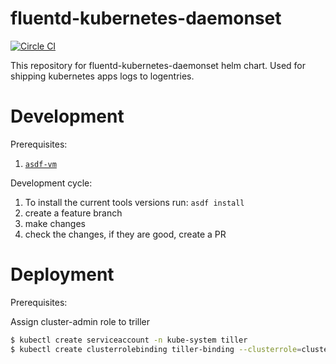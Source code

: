 # fluentd-kubernetes-daemonset
[![Circle CI](https://circleci.com/gh/augurysys/fluentd-kubernetes-daemonsetsvg?style=svg&circle-token=0d00d6c2e7b35ac108f7ffa87bdba2270da62d09)](https://circleci.com/gh/augurysys/fluentd-kubernetes-daemonset)

This repository for fluentd-kubernetes-daemonset helm chart.
Used for shipping kubernetes apps logs to logentries.

# Development

Prerequisites:

1. [`asdf-vm`](https://github.com/asdf-vm/asdf)

Development cycle:

1. To install the current tools versions run: `asdf install`
1. create a feature branch
1. make changes
1. check the changes, if they are good, create a PR


# Deployment

Prerequisites:

Assign cluster-admin role to triller

```bash
$ kubectl create serviceaccount -n kube-system tiller
$ kubectl create clusterrolebinding tiller-binding --clusterrole=cluster-admin --serviceaccount kube-system:tiller
```
